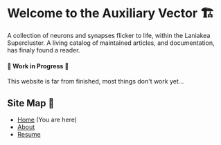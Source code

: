 <h1 style="border-bottom: 2px solid var(--overlay); margin-bottom: 15px;">Welcome to the Auxiliary Vector 🏗️</h1>

A collection of neurons and synapses flicker to life, within the Laniakea Supercluster. A living catalog of maintained articles, and documentation, has finaly found a reader.

#### 🚧 Work in Progress 🚧

This website is far from finished, most things don't work yet...


## Site Map 📜

- [Home](/) (You are here)
- [About](/about)
- [Resume](/imperial.pdf)
